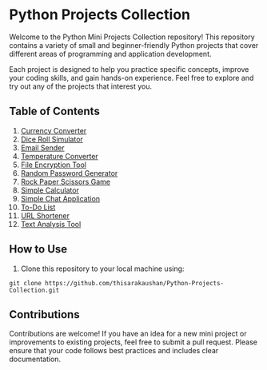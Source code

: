 # Python Projects Collection

Welcome to the Python Mini Projects Collection repository! This repository contains a variety of small and beginner-friendly Python projects that cover different areas of programming and application development.

Each project is designed to help you practice specific concepts, improve your coding skills, and gain hands-on experience. Feel free to explore and try out any of the projects that interest you.

## Table of Contents

1. [Currency Converter](#currency-converter)
2. [Dice Roll Simulator](#dice-roll-simulator)
3. [Email Sender](#email-sender)
4. [Temperature Converter](#temperature-converter)
5. [File Encryption Tool](#file-encryption-tool)
6. [Random Password Generator](#random-password-generator)
7. [Rock Paper Scissors Game](#rock-paper-scissors-game)
8. [Simple Calculator](#simple-calculator)
9. [Simple Chat Application](#simple-chat-application)
10. [To-Do List](#to-do-list)
11. [URL Shortener](#url-shortener)
12. [Text Analysis Tool](#text-analysis-tool)

## How to Use

1. Clone this repository to your local machine using:

  ```git clone https://github.com/thisarakaushan/Python-Projects-Collection.git```

## Contributions

Contributions are welcome! If you have an idea for a new mini project or improvements to existing projects, feel free to submit a pull request. Please ensure that your code follows best practices and includes clear documentation.
